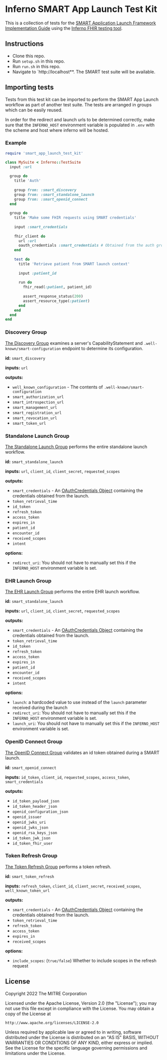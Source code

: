 # Inferno SMART App Launch Test Kit 

This is a collection of tests for the [SMART Application Launch Framework
Implementation Guide](http://hl7.org/fhir/smart-app-launch/index.html) using the
[Inferno FHIR testing tool](https://github.com/inferno-community/inferno-core).

## Instructions

- Clone this repo.
- Run `setup.sh` in this repo.
- Run `run.sh` in this repo.
- Navigate to `http://localhost**. The SMART test suite will be available.

## Importing tests

Tests from this test kit can be imported to perform the SMART App Launch
workflow as part of another test suite. The tests are arranged in groups which
can be easily reused.

In order for the redirect and launch urls to be determined correctly, make sure
that the `INFERNO_HOST` environment variable is populated in `.env` with the
scheme and host where inferno will be hosted.

### Example

```ruby
require 'smart_app_launch_test_kit'

class MySuite < Inferno::TestSuite
  input :url
  
  group do
    title 'Auth'
    
    group from: :smart_discovery
    group from: :smart_standalone_launch
    group from: :smart_openid_connect
  end
  
  group do
    title 'Make some FHIR requests using SMART credentials'
    
    input :smart_credentials
    
    fhir_client do
      url :url
      oauth_credentials :smart_credentials # Obtained from the auth group
    end
    
    test do
      title 'Retrieve patient from SMART launch context'
      
      input :patient_id
      
      run do
        fhir_read(:patient, patient_id)
        
        assert_response_status(200)
        assert_resource_type(:patient)
      end
    end
  end
end
```

### Discovery Group

[The Discovery
Group](https://github.com/inferno-framework/smart-app-launch-test-kit/blob/main/lib/smart_app_launch/discovery_group.rb)
examines a server's CapabilityStatement and `.well-known/smart-configuration`
endpoint to determine its configuration.

**id:** `smart_discovery`

**inputs:** `url`

**outputs:**
* `well_known_configuration` - The contents of `.well-known/smart-configuration`
* `smart_authorization_url`
* `smart_introspection_url`
* `smart_management_url`
* `smart_registration_url`
* `smart_revocation_url`
* `smart_token_url`

### Standalone Launch Group

[The Standalone Launch
Group](https://github.com/inferno-framework/smart-app-launch-test-kit/blob/main/lib/smart_app_launch/standalone_launch_group.rb)
performs the entire standalone launch workflow.

**id:** `smart_standalone_launch`

**inputs:** `url`, `client_id`, `client_secret`, `requested_scopes`

**outputs:**
* `smart_credentials` - An [OAuthCredentials
  Object](https://inferno-framework.github.io/inferno-core/docs/Inferno/DSL/OAuthCredentials.html)
  containing the credentials obtained from the launch.
* `token_retrieval_time`
* `id_token`
* `refresh_token`
* `access_token`
* `expires_in`
* `patient_id`
* `encounter_id`
* `received_scopes`
* `intent`

**options:**
* `redirect_uri`: You should not have to manually set this if the `INFERNO_HOST`
  environment variable is set.

### EHR Launch Group

[The EHR Launch
Group](https://github.com/inferno-framework/smart-app-launch-test-kit/blob/main/lib/smart_app_launch/ehr_launch_group.rb)
performs the entire EHR launch workflow.

**id:** `smart_standalone_launch`

**inputs:** `url`, `client_id`, `client_secret`, `requested_scopes`

**outputs:**
* `smart_credentials` - An [OAuthCredentials
  Object](https://inferno-framework.github.io/inferno-core/docs/Inferno/DSL/OAuthCredentials.html)
  containing the credentials obtained from the launch.
* `token_retrieval_time`
* `id_token`
* `refresh_token`
* `access_token`
* `expires_in`
* `patient_id`
* `encounter_id`
* `received_scopes`
* `intent`

**options:**
* `launch`: a hardcoded value to use instead of the `launch` parameter received
  during the launch
* `redirect_uri`: You should not have to manually set this if the `INFERNO_HOST`
  environment variable is set.
* `launch_uri`: You should not have to manually set this if the `INFERNO_HOST`
  environment variable is set.
  
### OpenID Connect Group
[The OpenID Connect
Group](https://github.com/inferno-framework/smart-app-launch-test-kit/blob/main/lib/smart_app_launch/openid_connect_group.rb)
validates an id token obtained during a SMART launch.

**id:** `smart_openid_connect`

**inputs:** `id_token`, `client_id`, `requested_scopes`, `access_token`,
`smart_credentials`

**outputs:**
* `id_token_payload_json`
* `id_token_header_json`
* `openid_configuration_json`
* `openid_issuer`
* `openid_jwks_uri`
* `openid_jwks_json`
* `openid_rsa_keys_json`
* `id_token_jwk_json`
* `id_token_fhir_user`

### Token Refresh Group

[The Token Refresh
Group](https://github.com/inferno-framework/smart-app-launch-test-kit/blob/main/lib/smart_app_launch/token_refresh_group.rb)
performs a token refresh.

**id:** `smart_token_refresh`

**inputs:** `refresh_token`, `client_id`, `client_secret`, `received_scopes`,
`well_known_token_url`

**outputs:**
* `smart_credentials` - An [OAuthCredentials
  Object](https://inferno-framework.github.io/inferno-core/docs/Inferno/DSL/OAuthCredentials.html)
  containing the credentials obtained from the launch.
* `token_retrieval_time`
* `refresh_token`
* `access_token`
* `expires_in`
* `received_scopes`

**options:**
* `include_scopes`: (`true/false`) Whether to include scopes in the refresh
  request

## License
Copyright 2022 The MITRE Corporation

Licensed under the Apache License, Version 2.0 (the "License"); you may not use
this file except in compliance with the License. You may obtain a copy of the
License at
```
http://www.apache.org/licenses/LICENSE-2.0
```
Unless required by applicable law or agreed to in writing, software distributed
under the License is distributed on an "AS IS" BASIS, WITHOUT WARRANTIES OR
CONDITIONS OF ANY KIND, either express or implied. See the License for the
specific language governing permissions and limitations under the License.
